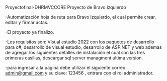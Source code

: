 Proyectofinal-DHRMVCCORE
Proyecto de Bravo Izquierdo

-Automatización hoja de ruta para Bravo Izquierdo, el cual permite crear, editar y firmar actas.

-El proyecto ya finalizo.

-Los requisitos son: Visual estudio 2022 con los paquetes de desarrollo para c#, desarrollo de visual estudio, desarrollo de ASP.NET y web ademas de agregar los siguientes detalles de instalación el cual son las tres primeras casillas, descargar sql server managment ultima version.

-para ingresar a la pagina debe utilizar el siguiente correo: admin@gmail.com y su clave: 123456 , entrara con el rol administrador.
